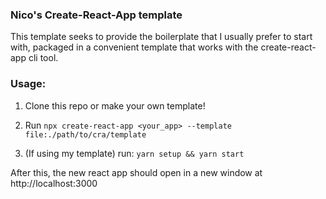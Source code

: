 ### Nico's Create-React-App template

This template seeks to provide the boilerplate that I usually prefer to start with, packaged in a convenient template that works with the create-react-app cli tool.

### Usage:

1) Clone this repo or make your own template!

2) Run `npx create-react-app <your_app> --template file:./path/to/cra/template`

3) (If using my template) run:
`yarn setup && yarn start`  

After this, the new react app should open in a new window at http://localhost:3000  
